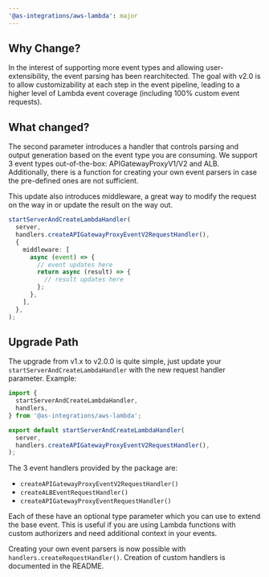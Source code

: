 ```yaml
---
'@as-integrations/aws-lambda': major
---
```


## Why Change?

In the interest of supporting more event types and allowing user-extensibility, the event parsing has been rearchitected. The goal with v2.0 is to allow customizability at each step in the event pipeline, leading to a higher level of Lambda event coverage (including 100% custom event requests).

## What changed?

The second parameter introduces a handler that controls parsing and output generation based on the event type you are consuming. We support 3 event types out-of-the-box: APIGatewayProxyV1/V2 and ALB. Additionally, there is a function for creating your own event parsers in case the pre-defined ones are not sufficient.

This update also introduces middleware, a great way to modify the request on the way in or update the result on the way out.

```typescript
startServerAndCreateLambdaHandler(
  server,
  handlers.createAPIGatewayProxyEventV2RequestHandler(),
  {
    middleware: [
      async (event) => {
        // event updates here
        return async (result) => {
          // result updates here
        };
      },
    ],
  },
);
```

## Upgrade Path

The upgrade from v1.x to v2.0.0 is quite simple, just update your `startServerAndCreateLambdaHandler` with the new request handler parameter. Example:

```typescript
import {
  startServerAndCreateLambdaHandler,
  handlers,
} from '@as-integrations/aws-lambda';

export default startServerAndCreateLambdaHandler(
  server,
  handlers.createAPIGatewayProxyEventV2RequestHandler(),
);
```

The 3 event handlers provided by the package are:

- `createAPIGatewayProxyEventV2RequestHandler()`
- `createALBEventRequestHandler()`
- `createAPIGatewayProxyEventRequestHandler()`

Each of these have an optional type parameter which you can use to extend the base event. This is useful if you are using Lambda functions with custom authorizers and need additional context in your events.

Creating your own event parsers is now possible with `handlers.createRequestHandler()`. Creation of custom handlers is documented in the README.
